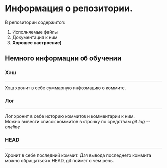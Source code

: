 # Информация о репозитории.

В репозитории содержится:

1. Исполняемые файлы
2. Документация к ним
3. **Хорошее настроение)**


## Немного информации об обучении


### Хэш


---


Хэш хронит в себе суммарную информацию о коммите.


### Лог

---

Лог хронит в себе историю коммитов и комментарии к ним.<br> Можно вывести список коммитов в строчку по средствам *git log --oneline*


### HEAD


---


Хронит в себе последний коммит. Для вывода последнего коммита можно обращаться к HEAD, git поймет о чем речь.
